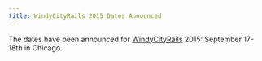 ```yaml
---
title: WindyCityRails 2015 Dates Announced
---
```


The dates have been announced for [WindyCityRails][w] 2015: September 17-18th in
Chicago.

[w]: http://www.windycityrails.org/
